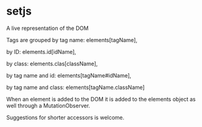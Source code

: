 # setjs
A live representation of the DOM

Tags are grouped by tag name: elements[tagName],

by ID: elements.id[idName],

by class: elements.clas[className],

by tag name and id: elements[tagName#idName],

by tag name  and class: elements[tagName.className]

When an element is added to the DOM it is added to the elements object as well through a MutationObserver.

Suggestions for shorter accessors is welcome.
